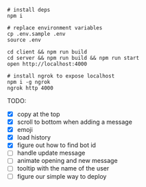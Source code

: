 ```
# install deps
npm i

# replace environment variables
cp .env.sample .env
source .env

cd client && npm run build
cd server && npm run build && npm run start
open http://localhost:4000

# install ngrok to expose localhost
npm i -g ngrok
ngrok http 4000
```

TODO:
- [x] copy at the top
- [x] scroll to bottom when adding a message
- [x] emoji
- [x] load history
- [x] figure out how to find bot id
- [ ] handle update message
- [ ] animate opening and new message
- [ ] tooltip with the name of the user
- [ ] figure our simple way to deploy
